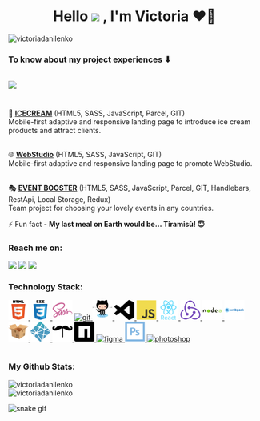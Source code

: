 </p align="center">
<!-- <img src="https://github.com/VictoriaDanilenko/VictoriaDanilenko/blob/main/Screenshot-1-1210x642.png" width="250" /> -->

<h1 align="center">Hello <img src="https://media.giphy.com/media/hvRJCLFzcasrR4ia7z/giphy.gif" width="25"> , I'm Victoria ❤️‍🔥</h1> 
<!-- <h3 align="center">A passionate Front End Developer ❤️‍🔥</h3> -->

<p align="left"><img src="https://komarev.com/ghpvc/?username=victoriadanilenko&label=profile+views&style=flat-square&color=green" alt="victoriadanilenko" /></p>

<p align="left">
<!-- <img src="https://badges.pufler.dev/visits/victoriadanilenko/victoriadanilenko"/> -->
<!-- <img src="https://badges.pufler.dev/years/victoriadanilenko"/> -->
<!-- <img src="https://badges.pufler.dev/repos/victoriadanilenko"/> -->
<!-- <img src="https://badges.pufler.dev/commits/monthly/victoriadanilenko" /> -->
</p>


<!-- [![Readme Quotes](https://quotes-github-readme.vercel.app/api?type=horizontal)](https://github.com/piyushsuthar/github-readme-quotes) -->



<!-- - 🌱 I’m currently learning **Node.js** -->

<!-- - 💬 Ask me about **HTML, CSS, JavaScript, React** -->

<!-- - 📄 Know about my experiences **[CV](https://victoriadanilenko.github.io/CV/)** -->

<!-- - Know about my project experiences: -->
### To know about my project experiences ⬇
<h2 align="left"><img src="https://media.giphy.com/media/2ZqbXchPbD1YqvxeCWs/giphy.gif"></h2>

<br/>🍦 **[ICECREAM](https://victoriadanilenko.github.io/GoIt_TeamProject_ICECREAM/)** (HTML5, SASS, JavaScript, Parcel, GIT)
<br/>Mobile-first adaptive and responsive landing page to introduce ice cream products and attract clients. 

<br/>🌐 **[WebStudio](https://victoriadanilenko.github.io/goit-markup-hw-08/index.html)** (HTML5, SASS, JavaScript, GIT)
<br/>Mobile-first adaptive and responsive landing page to promote WebStudio.

<br/>🎭 **[EVENT BOOSTER](https://saurocket.github.io/Team3ProjectJS/?keyword=null&countryCode=null&currentPage=1&inputCountry=null&modal=false&id=null)** (HTML5, SASS, JavaScript, Parcel, GIT, Handlebars, RestApi,
Local Storage, Redux)
<br/>Team project for choosing your lovely events in any countries.

⚡ Fun fact - **My last meal on Earth would be... Tiramisù! :innocent:**

<div>
<h3 align="left">Reach me on:</h3> 
 <a href = "mailto:victoriadanilenko.it@gmail.com"><img src="https://img.shields.io/badge/Gmail-D14836?style=for-the-badge&logo=gmail&logoColor=white"></a>
 <a href="http://t.me/itvictoria" target="_blank"><img src="https://img.shields.io/badge/Telegram-2CA5E0?style=for-the-badge&logo=telegram&logoColor=white"></a>
<!--   <a href="https://www.linkedin.com/in/victoria-d-1060181bb" target="_blank"><img src="https://img.shields.io/badge/-LinkedIn-%230077B5?style=for-the-badge&logo=linkedin&logoColor=white"></a>        -->
  <a href="https://join.skype.com/invite/LlcFaPX4cavJ" target="_blank"><img src="https://img.shields.io/badge/Skype-019DDC?style=for-the-badge&logo=skype&logoColor=white"></a> 
</div>

<div style="display: inline_block">
<h3 align="left">Technology Stack:</h3>
<p align="left"> 
<a href="https://en.wikipedia.org/wiki/HTML" target="_blank"> <img src="https://raw.githubusercontent.com/devicons/devicon/master/icons/html5/html5-original-wordmark.svg" alt="html5" width="40" height="40"/> </a> 
<a href="https://www.w3schools.com/css/" target="_blank"> <img src="https://raw.githubusercontent.com/devicons/devicon/master/icons/css3/css3-original-wordmark.svg" alt="css3" width="40" height="40"/> </a> 
<a href="https://sass-lang.com" target="_blank"> <img src="https://raw.githubusercontent.com/devicons/devicon/master/icons/sass/sass-original.svg" alt="sass" width="40" height="40"/></a> 
<a href="https://git-scm.com/" target="_blank"> <img src="https://www.vectorlogo.zone/logos/git-scm/git-scm-icon.svg" alt="git" width="40" height="40"/> </a> 
<a href="https://github.com/" target="_blank"> <img src="./github.svg" alt="webpack" width="40" height="40"/> </a> 
<a href="https://code.visualstudio.com/" target="_blank"> <img src="./visualstudiocode.svg" alt="webpack" width="40" height="40"/> </a>
<a href="https://developer.mozilla.org/en-US/docs/Web/JavaScript" target="_blank"> <img src="https://raw.githubusercontent.com/devicons/devicon/master/icons/javascript/javascript-original.svg" alt="javascript" width="40" height="40"/> </a>
<a href="https://reactjs.org/" target="_blank"> <img src="https://raw.githubusercontent.com/devicons/devicon/master/icons/react/react-original-wordmark.svg" alt="react" width="40" height="40"/> </a> 
<a href="https://redux.js.org" target="_blank"> <img src="https://raw.githubusercontent.com/devicons/devicon/master/icons/redux/redux-original.svg" alt="redux" width="40" height="40"/> </a> 
<a href="https://nodejs.org" target="_blank"> <img src="https://raw.githubusercontent.com/devicons/devicon/master/icons/nodejs/nodejs-original-wordmark.svg" alt="nodejs" width="40" height="40"/> </a> 
<a href="https://webpack.js.org" target="_blank"> <img src="https://raw.githubusercontent.com/devicons/devicon/d00d0969292a6569d45b06d3f350f463a0107b0d/icons/webpack/webpack-original-wordmark.svg" alt="webpack" width="40" height="40"/> </a> 
<a href="https://parceljs.org/" target="_blank"> <img src="./parcel.svg" alt="webpack" width="40" height="40"/> </a> 
<a href="https://www.netlify.com/" target="_blank"> <img src="./netlify.svg" alt="webpack" width="40" height="40"/> </a> 
<a href="https://handlebarsjs.com/" target="_blank"> <img src="./handlebarsdotjs.svg" alt="webpack" width="40" height="40"/> </a> 
<a href="https://www.npmjs.com/" target="_blank"> <img src="./npm.svg" alt="webpack" width="40" height="40"/> </a>  
<a href="https://www.figma.com/" target="_blank"> <img src="https://www.vectorlogo.zone/logos/figma/figma-icon.svg" alt="figma" width="40" height="40"/> </a> 
<a href="https://www.photoshop.com/en" target="_blank"> <img src="https://raw.githubusercontent.com/devicons/devicon/master/icons/photoshop/photoshop-line.svg" alt="photoshop" width="40" height="40"/> </a>
<a href="https://www.sap.com" target="_blank"> <img src="https://img.shields.io/badge/SAP-0FAAFF?style=for-the-badge&logo=sap&logoColor=white" alt="photoshop"/></a></p>          
</div>

<div style="display:inline-block">
<h3 align="left">My Github Stats:</h3>
<p><img align="left" src="https://github-readme-stats.vercel.app/api/top-langs?username=victoriadanilenko&show_icons=true&theme=calm&layout=compact" alt="victoriadanilenko" /></p>
<p><img align="left" src="https://github-readme-stats.vercel.app/api?username=victoriadanilenko&show_icons=true&theme=calm" alt="victoriadanilenko" /></p>   
</div>

<!-- <h2 align="left">My Contribution Graph<img src="https://media.giphy.com/media/xUA7aZeLE2e0P7Znz2/giphy.gif" width="50">
</h2> -->
  
![snake gif](https://github.com/VictoriaDanilenko/VictoriaDanilenko/blob/output/github-contribution-grid-snake.gif)

<!-- <img align="left" src="https://media.giphy.com/media/xUA7aZeLE2e0P7Znz2/giphy.gif" width="50"> -->

<!-- <h2 align="left">My Contribution Graph<img src="https://media.giphy.com/media/xUA7aZeLE2e0P7Znz2/giphy.gif" width="50">
</h2> -->
<!-- [![GitHub Streak](https://github-readme-streak-stats.herokuapp.com/?user=victoriadanilenko)](https://git.io/streak-stats) -->
